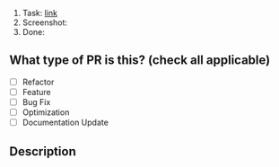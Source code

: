 1. Task: [link](https://github.com/)
2. Screenshot:
3. Done: 

## What type of PR is this? (check all applicable)
 
 <!--
Add x in checkox
-->
- [ ] Refactor
- [ ] Feature
- [ ] Bug Fix
- [ ] Optimization
- [ ] Documentation Update

## Description
 <!--
Add description and some notes if it's important
-->
